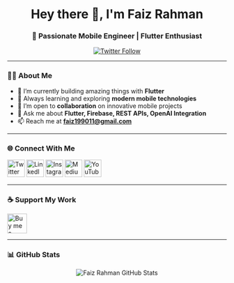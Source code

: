 <h1 align="center">Hey there 👋, I'm Faiz Rahman</h1>
<h3 align="center">🚀 Passionate Mobile Engineer | Flutter Enthusiast</h3>

<p align="center">
  <a href="https://twitter.com/faiz_rhm" target="_blank">
    <img src="https://img.shields.io/twitter/follow/faiz_rhm?logo=twitter&style=for-the-badge" alt="Twitter Follow" />
  </a>
</p>

---

### 👨‍💻 About Me

- 🔭 I’m currently building amazing things with **Flutter**
- 🌱 Always learning and exploring **modern mobile technologies**
- 🤝 I’m open to **collaboration** on innovative mobile projects
- 💬 Ask me about **Flutter, Firebase, REST APIs, OpenAI Integration**
- 📫 Reach me at **faiz199011@gmail.com**

---

### 🌐 Connect With Me

<p align="left">
  <a href="https://twitter.com/faiz_rhm" target="_blank"><img src="https://uxwing.com/wp-content/themes/uxwing/download/brands-and-social-media/x-social-media-logo-icon.png" alt="Twitter" height="40" width="40"></a>
  <a href="https://www.linkedin.com/in/faiz-rhm/" target="_blank"><img src="https://uxwing.com/wp-content/themes/uxwing/download/brands-and-social-media/linkedin-color-icon.png" alt="LinkedIn" height="40" width="40"></a>
  <a href="https://www.instagram.com/faiz.rhm/" target="_blank"><img src="https://uxwing.com/wp-content/themes/uxwing/download/brands-and-social-media/instagram-color-icon.png" alt="Instagram" height="40" width="40"></a>
  <a href="https://medium.com/@Faiz_Rhm" target="_blank"><img src="https://uxwing.com/wp-content/themes/uxwing/download/brands-and-social-media/medium-square-icon.png" alt="Medium" height="40" width="40"></a>
  <a href="https://www.youtube.com/@FaizRhm/" target="_blank"><img src="https://uxwing.com/wp-content/themes/uxwing/download/brands-and-social-media/youtube-color-icon.png" alt="YouTube" height="40" width="40"></a>
</p>

---

### ☕ Support My Work

<a href="https://ko-fi.com/faizrhm" target="_blank">
  <img src="https://cdn.ko-fi.com/cdn/kofi3.png?v=3" height="45" alt="Buy me a coffee" />
</a>

---

### 📊 GitHub Stats

<p align="center">
  <img src="https://github-readme-stats.vercel.app/api?username=Faiz-rhm&show_icons=true&theme=default" alt="Faiz Rahman GitHub Stats" />
</p>
